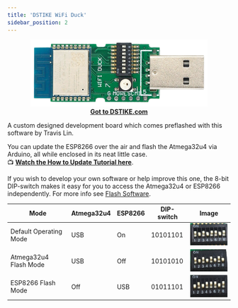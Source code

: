 ```yaml
---
title: 'DSTIKE WiFi Duck'
sidebar_position: 2
---
```


<p align="center">
  <a href="https://dstike.com/collections/frontpage/products/dstike-wifi-duck">
    <img alt="DSTIKE WiFi Duck" src="/img/dstike.png" width="400" />
    <br />
    <b>Got to DSTIKE.com</b>
  </a>
</p>

A custom designed development board which comes preflashed with this software by Travis Lin.  

You can update the ESP8266 over the air and flash the Atmega32u4 via Arduino, all while enclosed in its neat little case.  
📺 **[Watch the How to Update Tutorial here](https://youtu.be/e3-nsOjclsY)**.

If you wish to develop your own software or help improve this one, 
the 8-bit DIP-switch makes it easy for you to access the Atmega32u4 or ESP8266 independently. 
For more info see [Flash Software](#flash-software).

| Mode | Atmega32u4 | ESP8266 | DIP-switch | Image |
| --- | --- | --- | --- | --- |
| Default Operating Mode | USB | On | 10101101 | <img alt="dstike wifi duck work mode" src="/img/dstike_normal.jpg" height="50px" /> |
| Atmega32u4 Flash Mode | USB | Off |10101010 | <img alt="dstike wifi duck atmega mode" src="/img/dstike_atmega.jpg" height="50px" /> |
| ESP8266 Flash Mode | Off | USB | 01011101 | <img alt="dstike wifi duck esp8266 mode" src="/img/dstike_esp8266.jpg" height="50px" /> |